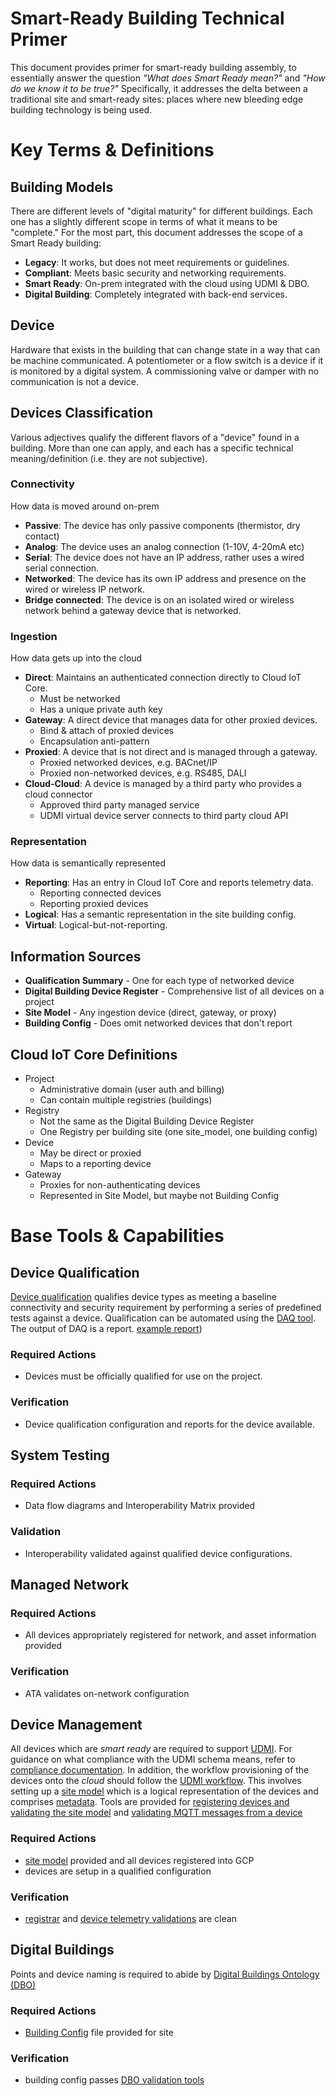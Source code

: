 # Smart-Ready Building Technical Primer

This document provides  primer for smart-ready building assembly, to essentially
answer the question *"What does Smart Ready mean?"* and *"How do we know it to be
true?"* Specifically, it addresses the delta between a traditional site and
smart-ready sites: places where new bleeding edge building technology is being
used.

# Key Terms & Definitions

## Building Models

There are different levels of "digital maturity" for different buildings. Each
one has a slightly different scope in terms of what it means to be "complete."
For the most part, this document addresses the scope of a Smart Ready building:
-   **Legacy**: It works, but does not meet requirements or guidelines.
-   **Compliant**: Meets basic security and networking requirements.
-   **Smart Ready**: On-prem integrated with the cloud using UDMI & DBO.
-   **Digital Building**: Completely integrated with back-end services.

## Device

Hardware that exists in the building that can change state in a way that can be machine communicated. A potentiometer or a flow switch is a device if it is monitored by a digital system. A commissioning valve or damper with no communication is not a device. 

## Devices Classification

Various adjectives qualify the different flavors of a "device" found in a building. More than one can apply, and each has a specific technical meaning/definition (i.e. they are not subjective).

### Connectivity

How data is moved around on-prem

-   **Passive**: The device has only passive components (thermistor, dry contact)
-   **Analog**: The device uses an analog connection (1-10V, 4-20mA etc)
-   **Serial**: The device does not have an IP address, rather uses a wired serial connection.
-   **Networked**: The device has its own IP address and presence on the wired or wireless IP network.
-   **Bridge connected**: The device is on an isolated wired or wireless network behind a gateway device that is networked. 

### Ingestion

How data gets up into the cloud

-   **Direct**: Maintains an authenticated connection directly to Cloud IoT Core.
    -   Must be networked
    -   Has a unique private auth key
-   **Gateway**: A direct device that manages data for other proxied devices.
    -   Bind & attach of proxied devices
    -   Encapsulation anti-pattern
-   **Proxied**: A device that is not direct and is managed through a gateway.
    -   Proxied networked devices, e.g. BACnet/IP
    -   Proxied non-networked devices, e.g. RS485, DALI
-  **Cloud-Cloud**: A device is managed by a third party who provides a cloud connector
    -   Approved third party managed service
    -   UDMI virtual device server connects to third party cloud API

### Representation

How data is semantically represented

-   **Reporting**: Has an entry in Cloud IoT Core and reports telemetry data.
    -   Reporting connected devices
    -   Reporting proxied devices
-   **Logical**: Has a semantic representation in the site building config.
-   **Virtual**: Logical-but-not-reporting.

## Information Sources

-   **Qualification Summary** - One for each type of networked device
-   **Digital Building Device Register** - Comprehensive list of all devices on a project
-   **Site Model** - Any ingestion device (direct, gateway, or proxy)
-   **Building Config** - Does omit networked devices that don't report

## Cloud IoT Core Definitions

-   Project
    -   Administrative domain (user auth and billing)
    -   Can contain multiple registries (buildings)
-   Registry
    -   Not the same as the Digital Building Device Register
    -   One Registry per building site (one site_model, one building config)
-   Device
    -   May be direct or proxied
    -   Maps to a reporting device
-   Gateway
    -   Proxies for non-authenticating devices
    -   Represented in Site Model, but maybe not Building Config


# Base Tools & Capabilities

## Device Qualification 

[Device qualification](https://github.com/faucetsdn/daq/blob/master/docs/qualification.md)
qualifies device types as meeting a baseline connectivity and security
requirement by performing a series of predefined tests against a device.
Qualification can be automated using the [DAQ tool](https://github.com/faucetsdn/daq/). 
The output of DAQ is a report. 
[example report](https://github.com/faucetsdn/daq/blob/master/docs/device_report.md))

### Required Actions

* Devices must be officially qualified for use on the project.

### Verification

* Device qualification configuration and reports for the device available.

## System Testing

### Required Actions
* Data flow diagrams and Interoperability Matrix provided

### Validation
* Interoperability validated against qualified device configurations.

## Managed Network 

### Required Actions
* All devices appropriately registered for network, and asset information provided

### Verification
* ATA validates on-network configuration

## Device Management

All devices which are _smart ready_ are required to support
[UDMI](../../README.md). For guidance on what compliance with the UDMI schema
means, refer to [compliance documentation](compliance.md). In addition, the
workflow provisioning of the devices onto the *cloud* should follow the [UDMI
workflow](workflow.md). This involves setting up a [site model](site_model.md)
which is a logical representation of the devices and comprises
[metadata](metadata.md). Tools are provided for 
[registering devices and validating the site model](registrar.md) 
and [validating MQTT messages from a device](validator.md)

### Required Actions

* [site model](site_model.md)  provided and all devices registered into GCP
* devices are setup in a qualified configuration

### Verification

* [registrar](registrar.md) and [device telemetry validations](validator.md) are clean

## Digital Buildings

Points and device naming is required to abide by 
[Digital Buildings Ontology (DBO)](https://github.com/google/digitalbuildings)

### Required Actions

* [Building Config](https://github.com/google/digitalbuildings/blob/master/ontology/docs/building_config.md) file provided for site

### Verification

* building config passes 
[DBO validation tools](https://github.com/google/digitalbuildings/tree/master/tools/validators)
